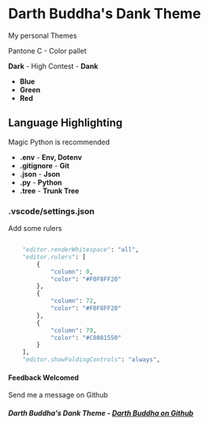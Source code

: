 
# **Darth Buddha's Dank Theme**

My personal Themes

Pantone C - Color pallet

**Dark** - High Contest - **Dank**

- **Blue**
- **Green**
- **Red**

## **Language Highlighting**

Magic Python is recommended

- **.env** - **Env, Dotenv**
- **.gitignore** - **Git**
- **.json** - **Json**
- **.py** - **Python**
- **.tree** - **Trunk Tree**

### **.vscode/settings.json**

Add some rulers

```python

    "editor.renderWhitespace": "all",
    "editor.rulers": [
        {
            "column": 0,
            "color": "#F0F8FF20"
        },
        {
            "column": 72,
            "color": "#F0F8FF20"
        },
        {
            "column": 79,
            "color": "#C8081550"
        }
    ],
    "editor.showFoldingControls": "always",

```

#### **Feedback Welcomed**

Send me a message on Github

##### **Darth Buddha's Dank Theme** - [Darth Buddha on Github](https://github.com/DarthBuddha)
